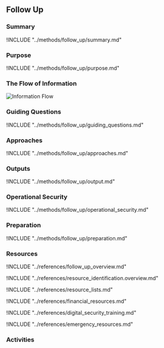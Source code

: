 ## Follow Up

### Summary
!INCLUDE "../methods/follow_up/summary.md"

### Purpose
!INCLUDE "../methods/follow_up/purpose.md"

### The Flow of Information
![ Information Flow](images/info_flows/follow_up.svg)

### Guiding Questions
!INCLUDE "../methods/follow_up/guiding_questions.md"

### Approaches
!INCLUDE "../methods/follow_up/approaches.md"

### Outputs
!INCLUDE "../methods/follow_up/output.md"

### Operational Security
!INCLUDE "../methods/follow_up/operational_security.md"

### Preparation
!INCLUDE "../methods/follow_up/preparation.md"




### Resources
<div class="greybox">
!INCLUDE "../references/follow_up_overview.md"

!INCLUDE "../references/resource_identification.overview.md"

!INCLUDE "../references/resource_lists.md"

!INCLUDE "../references/financial_resources.md"

!INCLUDE "../references/digital_security_training.md"

!INCLUDE "../references/emergency_resources.md"
</div>

### Activities
